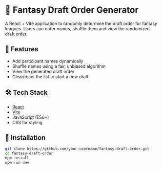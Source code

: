 # 🏈 Fantasy Draft Order Generator

A React + Vite application to randomly determine the draft order for fantasy leagues. Users can enter names, shuffle them and view the randomized draft order.

## 🚀 Features

- Add participant names dynamically
- Shuffle names using a fair, unbiased algorithm
- View the generated draft order
- Clear/reset the list to start a new draft

## 🛠 Tech Stack

- [React](https://reactjs.org/)
- [Vite](https://vitejs.dev/)
- JavaScript (ES6+)
- CSS for styling

## 🧪 Installation

```bash
git clone https://github.com/your-username/fantasy-draft-order.git
cd fantasy-draft-order
npm install
npm run dev